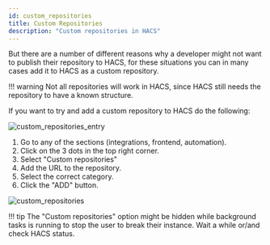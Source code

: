 ```yaml
---
id: custom_repositories
title: Custom Repositories
description: "Custom repositories in HACS"
---
```


But there are a number of different reasons why a developer might not want to publish their repository to HACS, for these situations you can in many cases add it to HACS as a custom repository.

!!! warning
    Not all repositories will work in HACS, since HACS still needs the repository to have a known structure.


If you want to try and add a custom repository to HACS do the following:

![custom_repositories_entry](/assets/images/custom_repositories_entry.png)

1. Go to any of the sections (integrations, frontend, automation).
1. Click on the 3 dots in the top right corner.
1. Select "Custom repositories"
1. Add the URL to the repository.
1. Select the correct category.
1. Click the "ADD" button.

![custom_repositories](/assets/images/custom_repositories.png)


!!! tip
    The "Custom repositories" option might be hidden while background tasks is running to stop the user to break their instance. Wait a while or/and check HACS status. 
